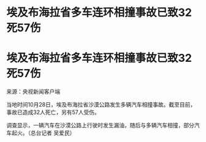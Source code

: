 # 埃及布海拉省多车连环相撞事故已致32死57伤

# 埃及布海拉省多车连环相撞事故已致32死57伤

来源：央视新闻客户端

当地时间10月28日，埃及布海拉省沙漠公路发生多辆汽车相撞事故。截至目前，事故已造成32人死亡，另有57人受伤。

调查显示，一辆汽车在沙漠公路上行驶时发生漏油，随后与多辆汽车相撞，部分汽车起火。（总台记者 吴爱民）

